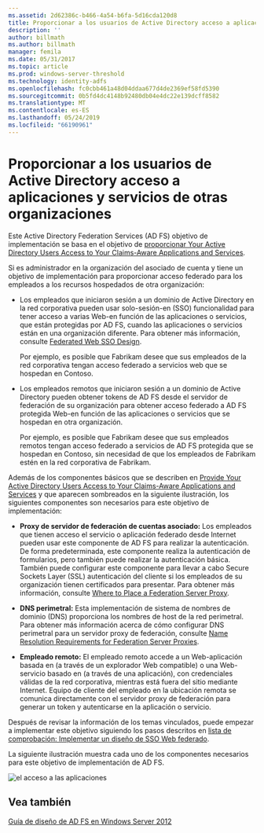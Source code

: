 ```yaml
---
ms.assetid: 2d62386c-b466-4a54-b6fa-5d16cda120d8
title: Proporcionar a los usuarios de Active Directory acceso a aplicaciones y servicios de otras organizaciones
description: ''
author: billmath
ms.author: billmath
manager: femila
ms.date: 05/31/2017
ms.topic: article
ms.prod: windows-server-threshold
ms.technology: identity-adfs
ms.openlocfilehash: fc0cbb461a48d04ddaa677d4de2369ef58fd5390
ms.sourcegitcommit: 0b5fd4dc4148b92480db04e4dc22e139dcff8582
ms.translationtype: MT
ms.contentlocale: es-ES
ms.lasthandoff: 05/24/2019
ms.locfileid: "66190961"
---
```

# <a name="provide-your-active-directory-users-access-to-the-applications-and-services-of-other-organizations"></a>Proporcionar a los usuarios de Active Directory acceso a aplicaciones y servicios de otras organizaciones

Este Active Directory Federation Services \(AD FS\) objetivo de implementación se basa en el objetivo de [proporcionar Your Active Directory Users Access to Your Claims-Aware Applications and Services](Provide-Your-Active-Directory-Users-Access-to-Your-Claims-Aware-Applications-and-Services.md).  
  
Si es administrador en la organización del asociado de cuenta y tiene un objetivo de implementación para proporcionar acceso federado para los empleados a los recursos hospedados de otra organización:  
  
-   Los empleados que iniciaron sesión a un dominio de Active Directory en la red corporativa pueden usar solo\-sesión\-en \(SSO\) funcionalidad para tener acceso a varias Web\-en función de las aplicaciones o servicios, que están protegidas por AD FS, cuando las aplicaciones o servicios están en una organización diferente. Para obtener más información, consulte [Federated Web SSO Design](Federated-Web-SSO-Design.md).  
  
    Por ejemplo, es posible que Fabrikam desee que sus empleados de la red corporativa tengan acceso federado a servicios web que se hospedan en Contoso.  
  
-   Los empleados remotos que iniciaron sesión a un dominio de Active Directory pueden obtener tokens de AD FS desde el servidor de federación de su organización para obtener acceso federado a AD FS protegida Web\-en función de las aplicaciones o servicios que se hospedan en otra organización.  
  
    Por ejemplo, es posible que Fabrikam desee que sus empleados remotos tengan acceso federado a servicios de AD FS protegida que se hospedan en Contoso, sin necesidad de que los empleados de Fabrikam estén en la red corporativa de Fabrikam.  
  
Además de los componentes básicos que se describen en [Provide Your Active Directory Users Access to Your Claims-Aware Applications and Services](Provide-Your-Active-Directory-Users-Access-to-Your-Claims-Aware-Applications-and-Services.md) y que aparecen sombreados en la siguiente ilustración, los siguientes componentes son necesarios para este objetivo de implementación:  
  
-   **Proxy de servidor de federación de cuentas asociado:** Los empleados que tienen acceso el servicio o aplicación federado desde Internet pueden usar este componente de AD FS para realizar la autenticación. De forma predeterminada, este componente realiza la autenticación de formularios, pero también puede realizar la autenticación básica. También puede configurar este componente para llevar a cabo Secure Sockets Layer \(SSL\) autenticación del cliente si los empleados de su organización tienen certificados para presentar. Para obtener más información, consulte [Where to Place a Federation Server Proxy](Where-to-Place-a-Federation-Server-Proxy.md).  
  
-   **DNS perimetral:** Esta implementación de sistema de nombres de dominio \(DNS\) proporciona los nombres de host de la red perimetral. Para obtener más información acerca de cómo configurar DNS perimetral para un servidor proxy de federación, consulte [Name Resolution Requirements for Federation Server Proxies](Name-Resolution-Requirements-for-Federation-Server-Proxies.md).  
  
-   **Empleado remoto:** El empleado remoto accede a un Web\-aplicación basada en \(a través de un explorador Web compatible\) o una Web\-servicio basado en \(a través de una aplicación\), con credenciales válidas de la red corporativa, mientras está fuera del sitio mediante Internet. Equipo de cliente del empleado en la ubicación remota se comunica directamente con el servidor proxy de federación para generar un token y autenticarse en la aplicación o servicio.  
  
Después de revisar la información de los temas vinculados, puede empezar a implementar este objetivo siguiendo los pasos descritos en [lista de comprobación: Implementar un diseño de SSO Web federado](../../ad-fs/deployment/Checklist--Implementing-a-Federated-Web-SSO-Design.md).  
  
La siguiente ilustración muestra cada uno de los componentes necesarios para este objetivo de implementación de AD FS.  
  
![el acceso a las aplicaciones](media/50af4837-31e0-451f-a942-e705c2300065.gif)  
  
## <a name="see-also"></a>Vea también
[Guía de diseño de AD FS en Windows Server 2012](AD-FS-Design-Guide-in-Windows-Server-2012.md)

